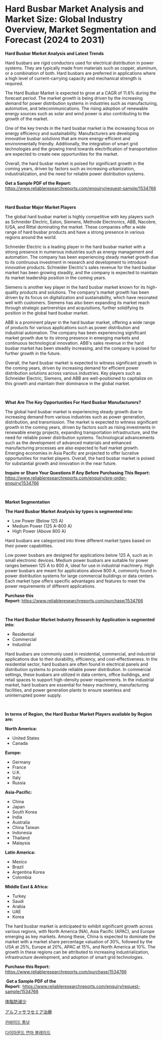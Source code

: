 <p><h1>Hard Busbar Market Analysis and Market Size: Global Industry Overview, Market Segmentation and Forecast (2024 to 2031)</h1></p><p><strong>Hard Busbar Market Analysis and Latest Trends</strong></p>
<p><p>Hard busbars are rigid conductors used for electrical distribution in power systems. They are typically made from materials such as copper, aluminum, or a combination of both. Hard busbars are preferred in applications where a high level of current-carrying capacity and mechanical strength is required.</p><p>The Hard Busbar Market is expected to grow at a CAGR of 11.6% during the forecast period. The market growth is being driven by the increasing demand for power distribution systems in industries such as manufacturing, automotive, and telecommunications. The rising adoption of renewable energy sources such as solar and wind power is also contributing to the growth of the market.</p><p>One of the key trends in the hard busbar market is the increasing focus on energy efficiency and sustainability. Manufacturers are developing innovative busbar solutions that are more energy-efficient and environmentally friendly. Additionally, the integration of smart grid technologies and the growing trend towards electrification of transportation are expected to create new opportunities for the market.</p><p>Overall, the hard busbar market is poised for significant growth in the coming years, driven by factors such as increasing urbanization, industrialization, and the need for reliable power distribution systems.</p></p>
<p><strong>Get a Sample PDF of the Report:&nbsp;</strong> <a href="https://www.reliableresearchreports.com/enquiry/request-sample/1534766">https://www.reliableresearchreports.com/enquiry/request-sample/1534766</a></p>
<p>&nbsp;</p>
<p><strong>Hard Busbar Major Market Players</strong></p>
<p><p>The global hard busbar market is highly competitive with key players such as Schneider Electric, Eaton, Siemens, Methode Electronics, ABB, Nacobre, IUSA, and Rittal dominating the market. These companies offer a wide range of hard busbar products and have a strong presence in various regions around the world.</p><p>Schneider Electric is a leading player in the hard busbar market with a strong presence in numerous industries such as energy management and automation. The company has been experiencing steady market growth due to its continuous investment in research and development to introduce innovative products. Schneider Electric's sales revenue for the hard busbar market has been growing steadily, and the company is expected to maintain its market leadership position in the coming years.</p><p>Siemens is another key player in the hard busbar market known for its high-quality products and solutions. The company's market growth has been driven by its focus on digitalization and sustainability, which have resonated well with customers. Siemens has also been expanding its market reach through strategic partnerships and acquisitions, further solidifying its position in the global hard busbar market.</p><p>ABB is a prominent player in the hard busbar market, offering a wide range of products for various applications such as power distribution and industrial automation. The company has been experiencing significant market growth due to its strong presence in emerging markets and continuous technological innovation. ABB's sales revenue in the hard busbar market has been steadily increasing, and the company is poised for further growth in the future.</p><p>Overall, the hard busbar market is expected to witness significant growth in the coming years, driven by increasing demand for efficient power distribution solutions across various industries. Key players such as Schneider Electric, Siemens, and ABB are well-positioned to capitalize on this growth and maintain their dominance in the global market.</p></p>
<p>&nbsp;</p>
<p><strong>What Are The Key Opportunities For Hard Busbar Manufacturers?</strong></p>
<p><p>The global hard busbar market is experiencing steady growth due to increasing demand from various industries such as power generation, distribution, and transmission. The market is expected to witness significant growth in the coming years, driven by factors such as rising investments in renewable energy projects, expanding transportation infrastructure, and the need for reliable power distribution systems. Technological advancements such as the development of advanced materials and enhanced manufacturing processes are also expected to fuel market growth. Emerging economies in Asia Pacific are projected to offer lucrative opportunities for market players. Overall, the hard busbar market is poised for substantial growth and innovation in the near future.</p></p>
<p><strong>Inquire or Share Your Questions If Any Before Purchasing This Report:</strong> <a href="https://www.reliableresearchreports.com/enquiry/pre-order-enquiry/1534766">https://www.reliableresearchreports.com/enquiry/pre-order-enquiry/1534766</a></p>
<p>&nbsp;</p>
<p><strong>Market Segmentation</strong></p>
<p><strong>The Hard Busbar Market Analysis by types is segmented into:</strong></p>
<p><ul><li>Low Power (Below 125 A)</li><li>Medium Power (125 A–800 A)</li><li>High Power (Above 800 A)</li></ul></p>
<p><p>Hard busbars are categorized into three different market types based on their power capabilities. </p><p>Low power busbars are designed for applications below 125 A, such as in small electronic devices. Medium power busbars are suitable for power ranges between 125 A to 800 A, ideal for use in industrial machinery. High power busbars are meant for applications above 800 A, commonly found in power distribution systems for large commercial buildings or data centers. Each market type offers specific advantages and features to meet the power requirements of different applications.</p></p>
<p><strong>Purchase this Report:&nbsp;</strong><a href="https://www.reliableresearchreports.com/purchase/1534766">https://www.reliableresearchreports.com/purchase/1534766</a></p>
<p>&nbsp;</p>
<p><strong>The Hard Busbar Market Industry Research by Application is segmented into:</strong></p>
<p><ul><li>Residential</li><li>Commercial</li><li>Industrial</li></ul></p>
<p><p>Hard busbars are commonly used in residential, commercial, and industrial applications due to their durability, efficiency, and cost-effectiveness. In the residential sector, hard busbars are often found in electrical panels and distribution systems to provide reliable power distribution. In commercial settings, these busbars are utilized in data centers, office buildings, and retail spaces to support high-density power requirements. In the industrial market, hard busbars are essential for heavy machinery, manufacturing facilities, and power generation plants to ensure seamless and uninterrupted power supply.</p></p>
<p>&nbsp;</p>
<p><strong>In terms of Region, the Hard Busbar Market Players available by Region are:</strong></p>
<p>
    <p> <strong> North America: </strong>
        <ul>
            <li>United States</li>
            <li>Canada</li>
        </ul>
        </p> 
    <p> <strong> Europe: </strong>
        <ul>
            <li>Germany</li>
            <li>France</li>
            <li>U.K.</li>
            <li>Italy</li>
            <li>Russia</li>
        </ul>
        </p> 
    <p> <strong> Asia-Pacific: </strong>
        <ul>
            <li>China</li>
            <li>Japan</li>
            <li>South Korea</li>
            <li>India</li>
            <li>Australia</li>
            <li>China Taiwan</li>
            <li>Indonesia</li>
            <li>Thailand</li>
            <li>Malaysia</li>
        </ul>
        </p> 
    <p> <strong> Latin America: </strong>
        <ul>
            <li>Mexico</li>
            <li>Brazil</li>
            <li>Argentina Korea</li>
            <li>Colombia</li>
        </ul>
        </p> 
    <p> <strong> Middle East & Africa: </strong>
        <ul>
            <li>Turkey</li>
            <li>Saudi</li>
            <li>Arabia</li>
            <li>UAE</li>
            <li>Korea</li>
        </ul>
    </p>
    </p>
<p><p>The hard busbar market is anticipated to exhibit significant growth across various regions, with North America (NA), Asia Pacific (APAC), and Europe emerging as key markets. Among these, China is expected to dominate the market with a market share percentage valuation of 30%, followed by the USA at 25%, Europe at 20%, APAC at 15%, and North America at 10%. The growth in these regions can be attributed to increasing industrialization, infrastructure development, and adoption of smart grid technologies.</p></p>
<p><strong>Purchase this Report: </strong><a href="https://www.reliableresearchreports.com/purchase/1534766">https://www.reliableresearchreports.com/purchase/1534766</a></p>
<p>&nbsp;<strong>Get a Sample PDF of the Report:&nbsp;&nbsp;</strong><a href="https://www.reliableresearchreports.com/enquiry/request-sample/1534766">https://www.reliableresearchreports.com/enquiry/request-sample/1534766</a></p>
<p><strong></strong></p>
<p><p><a href="https://medium.com/@jewelmohr96/%E4%BD%93%E8%84%82%E8%82%AA%E5%89%8A%E6%B8%9B%E5%B8%82%E5%A0%B4-2031%E5%B9%B4%E3%81%BE%E3%81%A7%E3%81%AE%E6%88%90%E5%8A%9F%E3%81%99%E3%82%8B%E3%83%93%E3%82%B8%E3%83%8D%E3%82%B9%E6%88%A6%E7%95%A5%E3%81%AE%E9%8D%B5%E3%82%92%E4%BA%88%E6%B8%AC-c35a588245bb">体脂肪減少</a></p><p><a href="https://medium.com/@ronaldowens626/%E3%82%A2%E3%83%AB%E3%83%95%E3%82%A1%E3%82%B5%E3%83%A9%E3%82%BB%E3%83%9F%E3%82%A2%E6%B2%BB%E7%99%82%E5%B8%82%E5%A0%B4%E3%81%AE%E5%88%86%E6%9E%90%E3%81%A82024%E5%B9%B4%E3%81%8B%E3%82%892031%E5%B9%B4%E3%81%BE%E3%81%A7%E3%81%AE%E6%9C%9F%E9%96%93%E3%81%AB%E4%BA%88%E6%83%B3%E3%81%95%E3%82%8C%E3%82%8B%E8%A6%8F%E6%A8%A1-e457aeac5003">アルファサラセミア治療</a></p><p><a href="https://medium.com/@koreycrooks2022/%EC%B9%B4%EB%B0%94%EC%9D%B4%EB%93%9C-%ED%86%B1%EB%82%A0-%EC%8B%9C%EC%9E%A5-%EC%A1%B0%EC%82%AC-%EB%B3%B4%EA%B3%A0%EC%84%9C-%EA%B7%B8-%EC%97%AD%EC%82%AC%EC%99%80-2024%EB%85%84%EB%B6%80%ED%84%B0-2031%EB%85%84%EA%B9%8C%EC%A7%80%EC%9D%98-%EC%98%88%EC%B8%A1-4cded14d0834">카바이드 톱날</a></p><p><a href="https://medium.com/@koreycrooks2022/%EB%8B%A4%EC%9D%B4%EC%95%84%EB%AA%AC%EB%93%9C-%EC%97%B0%EB%A7%88-%EB%82%A0%EC%9D%98-%EC%8B%9C%EC%9E%A5-%EA%B7%9C%EB%AA%A8-cagr-%EB%8F%99%ED%96%A5-2024-2030-8e1a6e7ec4c9">다이아몬드 연마 블레이드</a></p></p>